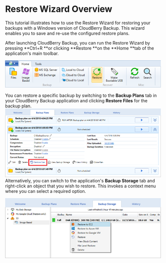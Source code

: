 # Restore Wizard Overview

This tutorial illustrates how to use the Restore Wizard for restoring your backups with a Windows version of CloudBerry Backup. This wizard enables you to save and re-use the configured restore plans.

After launching CloudBerry Backup, you can run the Restore Wizard by pressing **Ctrl+R **or clicking **Restore **on the **Home **tab of the application's main toolbar.

![](/assets/restore-button.png)

You can restore a specific backup by switching to the **Backup Plans** tab in your CloudBerry Backup application and clicking **Restore Files** for the backup plan.![](/assets/backup-run-wizard-backup-plans.png)Alternatively, you can switch to the application's **Backup Storage** tab and right-click an object that you wish to restore. This invokes a context menu where you can select a required option.

![](/assets/image-restore-context-menu-ec2.png)

